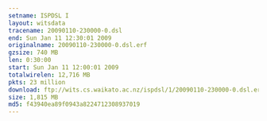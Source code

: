 ```yaml
---
setname: ISPDSL I
layout: witsdata
tracename: 20090110-230000-0.dsl
end: Sun Jan 11 12:30:01 2009
originalname: 20090110-230000-0.dsl.erf
gzsize: 740 MB
len: 0:30:00
start: Sun Jan 11 12:00:01 2009
totalwirelen: 12,716 MB
pkts: 23 million
download: ftp://wits.cs.waikato.ac.nz/ispdsl/1/20090110-230000-0.dsl.erf.gz
size: 1,815 MB
md5: f43940ea89f0943a8224712308937019
---
```

